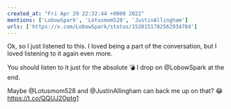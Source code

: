 ```yaml
---
created_at: "Fri Apr 29 22:32:44 +0000 2022"
mentions: ['LobowSpark', 'Lotusmom528', 'JustinAllingham']
urls: ['https://x.com/LobowSpark/status/1520151782562934784']
---
```


Ok, so I just listened to this. I loved being a part of the conversation, but I loved listening to it again even more.

You should listen to it just for the absolute 💣 I drop on @LobowSpark at the end.

Maybe @Lotusmom528 and @JustinAllingham can back me up on that? 😂 https://t.co/QQUJ2Optg1